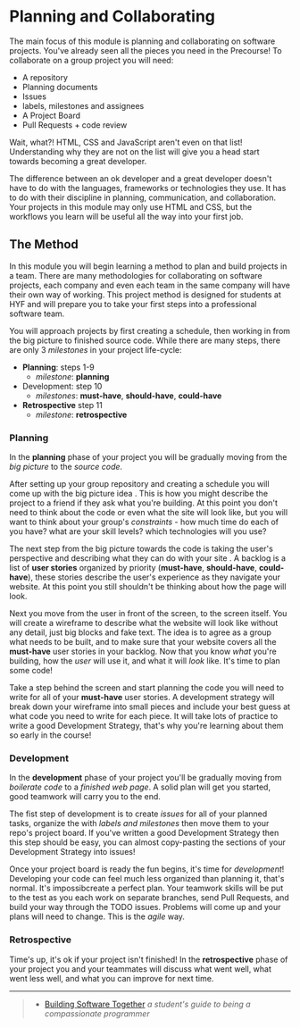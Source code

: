 # Planning and Collaborating

The main focus of this module is planning and collaborating on software projects. You've already seen all the pieces you need in the Precourse! To collaborate on a group project you will need:

- A repository
- Planning documents
- Issues
- labels, milestones and assignees
- A Project Board
- Pull Requests + code review

Wait, what?! HTML, CSS and JavaScript aren't even on that list! Understanding why they are not on the list will give you a head start towards becoming a great developer.

The difference between an ok developer and a great developer doesn't have to do with the languages, frameworks or technologies they use. It has to do with their discipline in planning, communication, and collaboration. Your projects in this module may only use HTML and CSS, but the workflows you learn will be useful all the way into your first job.

## The Method

In this module you will begin learning a method to plan and build projects in a team. There are many methodologies for collaborating on software projects, each company and even each team in the same company will have their own way of working. This project method is designed for students at HYF and will prepare you to take your first steps into a professional software team.

You will approach projects by first creating a schedule, then working in from the big picture to finished source code. While there are many steps, there are only 3 _milestones_ in your project life-cycle:

- **Planning**: steps 1-9
  - _milestone_: **planning**
- Development: step 10
  - _milestones_: **must-have**, **should-have**, **could-have**
- **Retrospective** step 11
  - _milestone_: **retrospective**

### Planning

In the **planning** phase of your project you will be gradually moving from the _big picture_ to the _source code_.

After setting up your group repository and creating a schedule you will come up with the big picture idea . This is how you might describe the project to a friend if they ask what you're building. At this point you don't need to think about the code or even what the site will look like, but you will want to think about your group's _constraints_ - how much time do each of you have? what are your skill levels? which technologies will you use?

The next step from the big picture towards the code is taking the user's perspective and describing what they can do with your site . A backlog is a list of **user stories** organized by priority \(**must-have**, **should-have**, **could-have**\), these stories describe the user's experience as they navigate your website. At this point you still shouldn't be thinking about how the page will look.

Next you move from the user in front of the screen, to the screen itself. You will create a wireframe to describe what the website will look like without any detail, just big blocks and fake text. The idea is to agree as a group what needs to be built, and to make sure that your website covers all the **must-have** user stories in your backlog. Now that you know _what_ you're building, how the _user_ will use it, and what it will _look_ like. It's time to plan some code!

Take a step behind the screen and start planning the code you will need to write for all of your **must-have** user stories. A development strategy will break down your wireframe into small pieces and include your best guess at what code you need to write for each piece. It will take lots of practice to write a good Development Strategy, that's why you're learning about them so early in the course!

### Development

In the **development** phase of your project you'll be gradually moving from _boilerate code_ to a _finished web page_. A solid plan will get you started, good teamwork will carry you to the end.

The fist step of development is to create _issues_ for all of your planned tasks, organize the with _labels and milestones_ then move them to your repo's project board. If you've written a good Development Strategy then this step should be easy, you can almost copy-pasting the sections of your Development Strategy into issues!

Once your project board is ready the fun begins, it's time for _development_! Developing your code can feel much less organized than planning it, that's normal. It's impossibcreate a perfect plan. Your teamwork skills will be put to the test as you each work on separate branches, send Pull Requests, and build your way through the TODO issues. Problems will come up and your plans will need to change. This is the _agile_ way.

### Retrospective

Time's up, it's ok if your project isn't finished! In the **retrospective** phase of your project you and your teammates will discuss what went well, what went less well, and what you can improve for next time.

---

> - [Building Software Together](https://buildtogether.tech/) _a student's guide to being a compassionate programmer_
